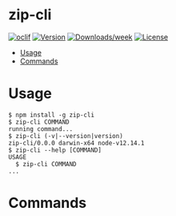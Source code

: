 zip-cli
=======



[![oclif](https://img.shields.io/badge/cli-oclif-brightgreen.svg)](https://oclif.io)
[![Version](https://img.shields.io/npm/v/zip-cli.svg)](https://npmjs.org/package/zip-cli)
[![Downloads/week](https://img.shields.io/npm/dw/zip-cli.svg)](https://npmjs.org/package/zip-cli)
[![License](https://img.shields.io/npm/l/zip-cli.svg)](https://github.com/prologify/zip-cli/blob/master/package.json)

<!-- toc -->
* [Usage](#usage)
* [Commands](#commands)
<!-- tocstop -->
# Usage
<!-- usage -->
```sh-session
$ npm install -g zip-cli
$ zip-cli COMMAND
running command...
$ zip-cli (-v|--version|version)
zip-cli/0.0.0 darwin-x64 node-v12.14.1
$ zip-cli --help [COMMAND]
USAGE
  $ zip-cli COMMAND
...
```
<!-- usagestop -->
# Commands
<!-- commands -->

<!-- commandsstop -->
